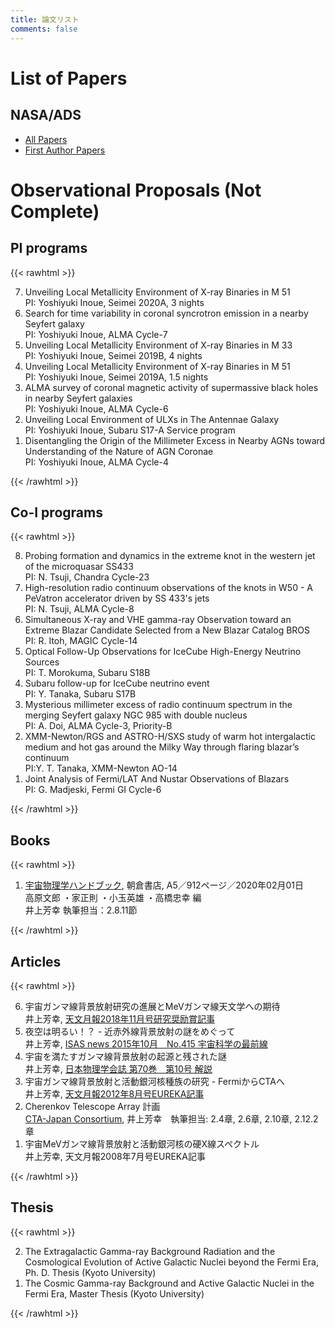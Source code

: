 ```yaml
---
title: 論文リスト
comments: false
---
```




# List of Papers
        
## NASA/ADS
 * [All Papers](https://ui.adsabs.harvard.edu/public-libraries/r0HdPWXHQKOV8kUwuZDq5Q)
 * [First Author Papers](https://ui.adsabs.harvard.edu/public-libraries/y6gd-hluToy04aYaA8e7RA)

# Observational Proposals (Not Complete)

## PI programs
{{< rawhtml >}}
<ol reversed>
<li>Unveiling Local Metallicity Environment of X-ray Binaries in M 51<br>
    PI: Yoshiyuki Inoue, Seimei 2020A, 3 nights
<li>Search for time variability in coronal syncrotron emission in a nearby Seyfert galaxy<br>
PI: Yoshiyuki Inoue, ALMA Cycle-7
<li>Unveiling Local Metallicity Environment of X-ray Binaries in M 33<br>
    PI: Yoshiyuki Inoue, Seimei 2019B, 4 nights
<li>Unveiling Local Metallicity Environment of X-ray Binaries in M 51<br>
PI: Yoshiyuki Inoue, Seimei 2019A, 1.5 nights
<li>ALMA survey of coronal magnetic activity of supermassive black holes in nearby Seyfert galaxies<br>
PI: Yoshiyuki Inoue, ALMA Cycle-6
<li>Unveiling Local Environment of ULXs in The Antennae Galaxy<br>
    PI: Yoshiyuki Inoue, Subaru S17-A Service program
<li>Disentangling the Origin of the Millimeter Excess in Nearby AGNs toward Understanding of the Nature of AGN Coronae<br>
PI: Yoshiyuki Inoue, ALMA Cycle-4
</ol>
{{< /rawhtml >}}

## Co-I programs

{{< rawhtml >}}
<ol reversed>
<li>Probing formation and dynamics in the extreme knot in the western jet of the microquasar SS433<br>
PI: N. Tsuji, Chandra Cycle-23
<li>High-resolution radio continuum observations of the knots in W50 - A PeVatron accelerator driven by SS 433's jets<br>
PI: N. Tsuji, ALMA Cycle-8
<li>Simultaneous X-ray and VHE gamma-ray Observation toward an Extreme Blazar Candidate Selected from a New Blazar Catalog BROS<br>
PI: R. Itoh, MAGIC Cycle-14
<li>Optical Follow-Up Observations for IceCube High-Energy Neutrino Sources<br>
PI: T. Morokuma, Subaru S18B
<li>Subaru follow-up for IceCube neutrino event<br>
PI: Y. Tanaka, Subaru S17B
<li>Mysterious millimeter excess of radio continuum spectrum in the merging Seyfert galaxy NGC 985 with double nucleus<br>
PI: A. Doi, ALMA Cycle-3, Priority-B
<li>XMM-Newton/RGS and ASTRO-H/SXS study of warm hot intergalactic medium and hot gas around the Milky Way through flaring blazar’s continuum<br>
PI:Y. T. Tanaka, XMM-Newton AO-14
<li>Joint Analysis of Fermi/LAT And Nustar Observations of Blazars<br>
PI: G. Madjeski, Fermi GI Cycle-6
</ol>
{{< /rawhtml >}}    

## Books
{{< rawhtml >}}
<ol reversed>
    <li><a href='http://www.asakura.co.jp/books/isbn/978-4-254-13127-7/' target="_blank">宇宙物理学ハンドブック</a>, 朝倉書店, A5／912ページ／2020年02月01日<br> 高原文郎 ・家正則 ・小玉英雄 ・高橋忠幸 編<br>井上芳幸 執筆担当：2.8.11節
</ol>
{{< /rawhtml >}}
        
## Articles
{{< rawhtml >}}
<ol reversed>
<li>宇宙ガンマ線背景放射研究の進展とMeVガンマ線天文学への期待<br>
    井上芳幸, <a href='http://www.asj.or.jp/geppou/archive_open/2018_111_11/111-11_740.pdf' target="_blank">天文月報2018年11月号研究奨励賞記事</a>
<li>夜空は明るい！？ - 近赤外線背景放射の謎をめぐって<br>
    井上芳幸, <a href="http://www.isas.jaxa.jp/j/forefront/2015/inoue/index.shtml" target="_blank">ISAS news 2015年10月　No.415 宇宙科学の最前線</a>
<li>宇宙を満たすガンマ線背景放射の起源と残された謎<br>
    井上芳幸, <a href="http://www.jps.or.jp/books/gakkaishi/2015/10/70-10reviews.pdf" target="_blank">日本物理学会誌 第70巻　第10号 解説</a>
<li>宇宙ガンマ線背景放射と活動銀河核種族の研究 - FermiからCTAへ<br>
    井上芳幸, <a href='http://www.asj.or.jp/geppou/archive_open/2012_105_08/105_473.pdf' target="_blank">天文月報2012年8月号EUREKA記事</a>
<li>Cherenkov Telescope Array 計画<br>
    <a href="http://www.cta-observatory.jp" target="_blank">CTA-Japan Consortium</a>, 井上芳幸　執筆担当: 2.4章, 2.6章, 2.10章, 2.12.2章
<li>宇宙MeVガンマ線背景放射と活動銀河核の硬X線スペクトル<br>
    井上芳幸, 天文月報2008年7月号EUREKA記事
</ol>
{{< /rawhtml >}}
            
            
## Thesis
{{< rawhtml >}}
<ol reversed>
<li>The Extragalactic Gamma-ray Background Radiation and the Cosmological Evolution of Active Galactic Nuclei beyond the Fermi Era,        Ph. D. Thesis (Kyoto University)
<li>The Cosmic Gamma-ray Background and Active Galactic Nuclei in the Fermi Era, Master Thesis (Kyoto University)
</ol>
{{< /rawhtml >}}
